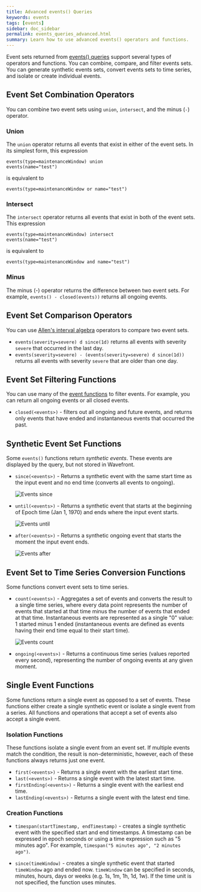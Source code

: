 ```yaml
---
title: Advanced events() Queries
keywords: events
tags: [events]
sidebar: doc_sidebar
permalink: events_queries_advanced.html
summary: Learn how to use advanced events() operators and functions.
---
```

Event sets returned from [events() queries](events_queries.html) support several types of operators and functions. You can combine, compare, and filter events sets. You can generate synthetic events sets, convert events sets to time series, and isolate or create individual events.

## Event Set Combination Operators

You can combine two event sets using <code>union</code>, <code>intersect</code>, and the minus (<code>-</code>) operator.

### Union
The <code>union</code> operator returns all events that exist in either of the event sets. In its simplest form, this expression

<code>events(type=maintenanceWindow) union events(name="test")</code>

is equivalent to

<code>events(type=maintenanceWindow or name="test")</code>


### Intersect
The <code>intersect</code> operator returns all events that exist in both of the event sets. This expression

<code>events(type=maintenanceWindow) intersect events(name="test")</code>

is equivalent to

<code>events(type=maintenanceWindow and name="test")</code>

### Minus
The minus (-) operator returns the difference between two event sets.  For example, `events() - closed(events))` returns all ongoing events.

## Event Set Comparison Operators

You can use [Allen's interval algebra](https://en.wikipedia.org/wiki/Allen%27s_interval_algebra) operators to compare two event sets.

- `events(severity=severe) d since(1d)` returns all events with severity `severe` that occurred in the last day.
- `events(severity=severe) - (events(severity=severe) d since(1d))` returns all events with severity `severe` that are older than one day.

## Event Set Filtering Functions

You can use many of the [event functions](query_language_reference.html#event-functions) to filter events. For example, you can return all ongoing events or all closed events.

- `closed(<events>)` - filters out all ongoing and future events, and returns only events that have ended and instantaneous events that occurred the past.

## Synthetic Event Set Functions

Some `events()` functions return *synthetic events*. These events are displayed by the query, but not stored in Wavefront.

- `since(<events>)` - Returns a synthetic event with the same start time as the input event and no end time (converts all events to ongoing).

  ![Events since](images/since_events.svg)
- `until(<events>)` - Returns a synthetic event that starts at the beginning of Epoch time (Jan 1, 1970) and ends where the input event starts.

  ![Events until](images/until_events.svg)
- `after(<events>)` - Returns a synthetic ongoing event that starts the moment the input event ends.

  ![Events after](images/after_events.svg)

## Event Set to Time Series Conversion Functions

Some functions convert event sets to time series.

- `count(<events>)` - Aggregates a set of events and converts the result to a single time series, where every data point represents the number of events that started at that time minus the number of events that ended at that time. Instantaneous events are represented as a single "0" value: 1 started minus 1 ended (instantaneous events are defined as events having their end time equal to their start time).

  ![Events count](images/count_events.svg)
- `ongoing(<events>)` - Returns a continuous time series (values reported every second), representing the number of ongoing events at any given moment.

## Single Event Functions

Some functions return a single event as opposed to a set of events. These functions either create a single synthetic event or isolate a single event from a series. All functions and operations that accept a set of events also accept a single event.

### Isolation Functions

These functions isolate a single event from an event set. If multiple events match the condition, the result is non-deterministic, however, each of these functions always returns just one event.

- `first(<events>)` - Returns a single event with the earliest start time.
- `last(<events>)` - Returns a single event with the latest start time.
- `firstEnding(<events>)` - Returns a single event with the earliest end time.
- `lastEnding(<events>)` - Returns a single event with the latest end time.

### Creation Functions

- `timespan(startTimestamp, endTimestamp)` - creates a single synthetic event with the specified start and end timestamps. A timestamp can be expressed in epoch seconds or using a time expression such as "5 minutes ago". For example, `timespan("5 minutes ago", "2 minutes ago")`.

- `since(timeWindow)` - creates a single synthetic event that started `timeWindow` ago and ended now. `timeWindow` can be specified in seconds, minutes, hours, days or weeks (e.g. 1s, 1m, 1h, 1d, 1w). If the time unit is not specified, the function uses minutes.

